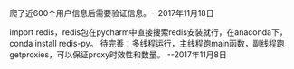爬了近600个用户信息后需要验证信息。--2017年11月18日

import redis，redis包在pycharm中直接搜索redis安装就行，在anaconda下，conda install redis-py。
待完善：多线程运行，主线程跑main函数，副线程跑getproxies，可以保证proxy时效性和数量。 --2017年11月8日
